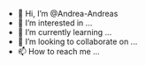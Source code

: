 - 👋 Hi, I’m @Andrea-Andreas
- 👀 I’m interested in ...
- 🌱 I’m currently learning ...
- 💞️ I’m looking to collaborate on ...
- 📫 How to reach me ...

<!---
Andrea-Andreas/Andrea-Andreas is a ✨ special ✨ repository because its `README.md` (this file) appears on your GitHub profile.
You can click the Preview link to take a look at your changes.
--->
